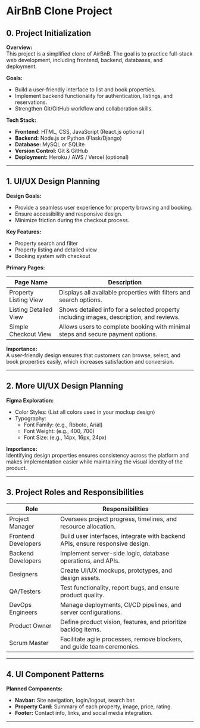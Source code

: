 # AirBnB Clone Project

## 0. Project Initialization
**Overview:**  
This project is a simplified clone of AirBnB. The goal is to practice full-stack web development, including frontend, backend, databases, and deployment.  

**Goals:**  
- Build a user-friendly interface to list and book properties.  
- Implement backend functionality for authentication, listings, and reservations.  
- Strengthen Git/GitHub workflow and collaboration skills.  

**Tech Stack:**  
- **Frontend:** HTML, CSS, JavaScript (React.js optional)  
- **Backend:** Node.js or Python (Flask/Django)  
- **Database:** MySQL or SQLite  
- **Version Control:** Git & GitHub  
- **Deployment:** Heroku / AWS / Vercel (optional)

---

## 1. UI/UX Design Planning
**Design Goals:**  
- Provide a seamless user experience for property browsing and booking.  
- Ensure accessibility and responsive design.  
- Minimize friction during the checkout process.  

**Key Features:**  
- Property search and filter  
- Property listing and detailed view  
- Booking system with checkout  

**Primary Pages:**  

| Page Name                | Description |
|---------------------------|-------------|
| Property Listing View     | Displays all available properties with filters and search options. |
| Listing Detailed View     | Shows detailed info for a selected property including images, description, and reviews. |
| Simple Checkout View      | Allows users to complete booking with minimal steps and secure payment options. |

**Importance:**  
A user-friendly design ensures that customers can browse, select, and book properties easily, which increases satisfaction and conversion.

---

## 2. More UI/UX Design Planning
**Figma Exploration:**  
- Color Styles: (List all colors used in your mockup design)  
- Typography:  
  - Font Family: (e.g., Roboto, Arial)  
  - Font Weight: (e.g., 400, 700)  
  - Font Size: (e.g., 14px, 16px, 24px)  

**Importance:**  
Identifying design properties ensures consistency across the platform and makes implementation easier while maintaining the visual identity of the product.

---

## 3. Project Roles and Responsibilities
| Role                     | Responsibilities |
|---------------------------|-----------------|
| Project Manager           | Oversees project progress, timelines, and resource allocation. |
| Frontend Developers       | Build user interfaces, integrate with backend APIs, ensure responsive design. |
| Backend Developers        | Implement server-side logic, database operations, and APIs. |
| Designers                 | Create UI/UX mockups, prototypes, and design assets. |
| QA/Testers                | Test functionality, report bugs, and ensure product quality. |
| DevOps Engineers          | Manage deployments, CI/CD pipelines, and server configurations. |
| Product Owner             | Define product vision, features, and prioritize backlog items. |
| Scrum Master              | Facilitate agile processes, remove blockers, and guide team ceremonies. |

---

## 4. UI Component Patterns
**Planned Components:**  
- **Navbar:** Site navigation, login/logout, search bar.  
- **Property Card:** Summary of each property, image, price, rating.  
- **Footer:** Contact info, links, and social media integration.  

---
